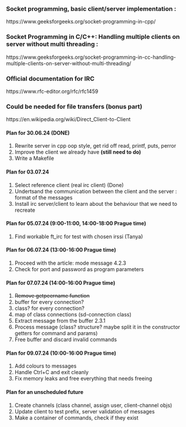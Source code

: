 <h3>Socket programming, basic client/server implementation : </h3> 
<p>https://www.geeksforgeeks.org/socket-programming-in-cpp/</p>
<h3>Socket Programming in C/C++: Handling multiple clients on server without multi threading :</h3>
<p>https://www.geeksforgeeks.org/socket-programming-in-cc-handling-multiple-clients-on-server-without-multi-threading/</p>
<h3>Official documentation for IRC</h3>
<p>https://www.rfc-editor.org/rfc/rfc1459</p>
<h3>Could be needed for file transfers (bonus part)</h3>
<p>https://en.wikipedia.org/wiki/Direct_Client-to-Client</p>
<h4>Plan for 30.06.24 (DONE)</h4> 
<ol>
  <li>Rewrite server in cpp oop style, get rid off read, printf, puts, perror</li>
  <li>Improve the client we already have <b>(still need to do)</b></li>
  <li>Write a Makefile</li>
</ol>

<h4>Plan for 03.07.24</h4>
<ol>
  <li>Select reference client (real irc client) (Done)</li>
  <li>Undertsand the communication between the client and the server : format of the messages</li>
  <li>Install irc server/client to learn about the behaviour that we need to recreate</li>
</ol>

<h4>Plan for 05.07.24 (9:00-11:00, 14:00-18:00 Prague time)</h4>
<ol>
  <li>Find workable ft_irc for test with chosen irssi (Tanya)</li>
</ol>

<h4>Plan for 06.07.24 (13:00-16:00 Prague time)</h4>
<ol>
  <li>Proceed with the article: mode message 4.2.3</li>
  <li>Check for port and password as program parameters</li>
</ol>

<h4>Plan for 07.07.24 (14:00-16:00 Prague time)</h4>
<ol>
  <li><s>Remove getpeername function</s></li>
  <li>buffer for every connection?</li>
  <li>class? for every connection?</li>
  <li>map of class connections (sd-connection class)</li>
  <li>Extract message from the buffer 2.3.1</li>
  <li>Process message (class? structure? maybe split it in the constructor getters for command and params)</li>
  <li>Free buffer and discard invalid commands</li>
</ol>

<h4>Plan for 09.07.24 (10:00-16:00 Prague time)</h4>
<ol>
  <li>Add colours to messages</li>
  <li>Handle Ctrl+C and exit cleanly</li>
  <li>Fix memory leaks and free everything that needs freeing</li>
</ol>

<h4>Plan for an unscheduled future</h4>
<ol>
  <li>Create channels (class channel, assign user, client-channel objs)</li>
  <li>Update client to test prefix, server validation of messages</li>
  <li>Make a container of commands, check if they exist</li>
</ol>
